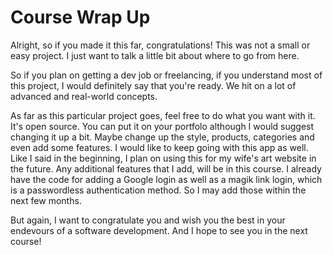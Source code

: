 # Course Wrap Up

Alright, so if you made it this far, congratulations! This was not a small or easy project. I just want to talk a little bit about where to go from here.

So if you plan on getting a dev job or freelancing, if you understand most of this project, I would definitely say that you're ready. We hit on a lot of advanced and real-world concepts.

As far as this particular project goes, feel free to do what you want with it. It's open source. You can put it on your portfolo although I would suggest changing it up a bit. Maybe change up the style, products, categories and even add some features. I would like to keep going with this app as well. Like I said in the beginning, I plan on using this for my wife's art website in the future. Any additional features that I add, will be in this course. I already have the code for adding a Google login as well as a magik link login, which is a passwordless authentication method. So I may add those within the next few months.

But again, I want to congratulate you and wish you the best in your endevours of a software development. And I hope to see you in the next course!
